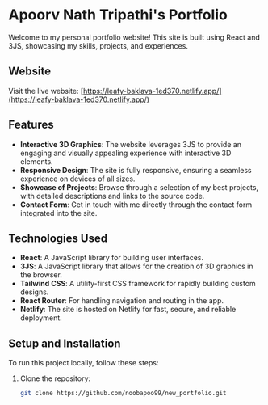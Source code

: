 # Apoorv Nath Tripathi's Portfolio

Welcome to my personal portfolio website! This site is built using React and 3JS, showcasing my skills, projects, and experiences.

## Website

Visit the live website: [https://leafy-baklava-1ed370.netlify.app/](https://leafy-baklava-1ed370.netlify.app/)

## Features

- **Interactive 3D Graphics**: The website leverages 3JS to provide an engaging and visually appealing experience with interactive 3D elements.
- **Responsive Design**: The site is fully responsive, ensuring a seamless experience on devices of all sizes.
- **Showcase of Projects**: Browse through a selection of my best projects, with detailed descriptions and links to the source code.
- **Contact Form**: Get in touch with me directly through the contact form integrated into the site.

## Technologies Used

- **React**: A JavaScript library for building user interfaces.
- **3JS**: A JavaScript library that allows for the creation of 3D graphics in the browser.
- **Tailwind CSS**: A utility-first CSS framework for rapidly building custom designs.
- **React Router**: For handling navigation and routing in the app.
- **Netlify**: The site is hosted on Netlify for fast, secure, and reliable deployment.

## Setup and Installation

To run this project locally, follow these steps:

1. Clone the repository:
   ```bash
   git clone https://github.com/noobapoo99/new_portfolio.git
